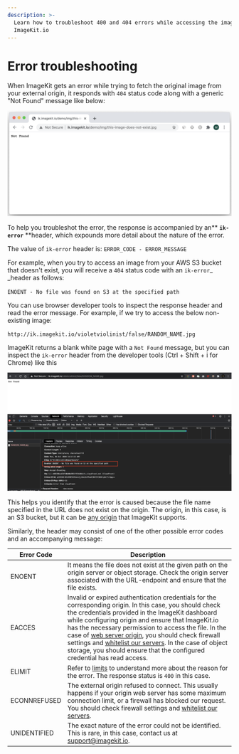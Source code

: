```yaml
---
description: >-
  Learn how to troubleshoot 400 and 404 errors while accessing the image through
  ImageKit.io
---
```


# Error troubleshooting

When ImageKit gets an error while trying to fetch the original image from your external origin, it responds with `404` status code along with a generic "Not Found" message like below:

![](<../.gitbook/assets/Screenshot 2020-10-05 at 7.36.53 PM.png>)

To help you troubleshot the error, the response is accompanied by an** **`ik-error`** **header, which expounds more detail about the nature of the error.&#x20;

The value of `ik-error` header is: `ERROR_CODE - ERROR_MESSAGE`

For example, when you try to access an image from your AWS S3 bucket that doesn't exist, you will receive a `404` status code with an `ik-error`_ _header as follows:

`ENOENT - No file was found on S3 at the specified path`

You can use browser developer tools to inspect the response header and read the error message. For example, if we try to access the below non-existing image:

```
http://ik.imagekit.io/violetviolinist/false/RANDOM_NAME.jpg
```

ImageKit returns a blank white page with a `Not Found` message, but you can inspect the `ik-error` header from the developer tools (Ctrl + Shift + i for Chrome) like this

![ik-error has a value composed of an error code and an error message](<../.gitbook/assets/image (14).png>)

This helps you identify that the error is caused because the file name specified in the URL does not exist on the origin. The origin, in this case, is an S3 bucket, but it can be [any origin](../integration/configure-origin/) that ImageKit supports.

Similarly, the header may consist of one of the other possible error codes and an accompanying message:

| Error Code   | Description                                                                                                                                                                                                                                                                                                                                                                                                                                                                                                                                                                                                             |
| ------------ | ----------------------------------------------------------------------------------------------------------------------------------------------------------------------------------------------------------------------------------------------------------------------------------------------------------------------------------------------------------------------------------------------------------------------------------------------------------------------------------------------------------------------------------------------------------------------------------------------------------------------- |
| ENOENT       | It means the file does not exist at the given path on the origin server or object storage. Check the origin server associated with the URL-endpoint and ensure that the file exists.                                                                                                                                                                                                                                                                                                                                                                                                                                    |
| EACCES       | Invalid or expired authentication credentials for the corresponding origin. In this case, you should check the credentials provided in the ImageKit dashboard while configuring origin and ensure that ImageKit.io has the necessary permission to access the file. In the case of [web server origin](../integration/configure-origin/web-server-origin.md), you should check firewall settings and [whitelist our servers](../integration/configure-origin/web-server-origin.md#whitelist-request-from-imagekit-io). In the case of object storage, you should ensure that the configured credential has read access. |
| ELIMIT       | Refer to [limits](limits.md) to understand more about the reason for the error. The response status is `400` in this case.                                                                                                                                                                                                                                                                                                                                                                                                                                                                                              |
| ECONNREFUSED | The external origin refused to connect. This usually happens if your origin web server has some maximum connection limit, or a firewall has blocked our request. You should check firewall settings and [whitelist our servers](../integration/configure-origin/web-server-origin.md#whitelist-request-from-imagekit-io).                                                                                                                                                                                                                                                                                               |
| UNIDENTIFIED | The exact nature of the error could not be identified. This is rare, in this case, contact us at support@imagekit.io.                                                                                                                                                                                                                                                                                                                                                                                                                                                                                                   |
